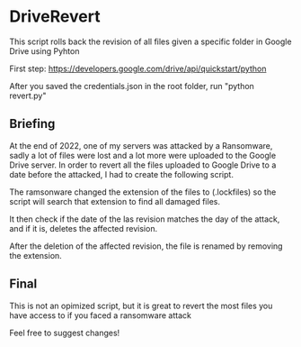 # DriveRevert
This script rolls back the revision of all files given a specific folder in Google Drive using Pyhton

First step: https://developers.google.com/drive/api/quickstart/python

After you saved the credentials.json in the root folder, run "python revert.py"

## Briefing
At the end of 2022, one of my servers was attacked by a Ransomware, sadly a lot of files were lost and a lot more were uploaded to the Google Drive server. In order to revert all the files uploaded to Google Drive to a date before the attacked, I had to create the following script.

The ramsonware changed the extension of the files to (.lockfiles) so the script will search that extension to find all damaged files.

It then check if the date of the las revision matches the day of the attack, and if it is, deletes the affected revision.

After the deletion of the affected revision, the file is renamed by removing the extension.

## Final
This is not an opimized script, but it is great to revert the most files you have access to if you faced a ransomware attack

Feel free to suggest changes!


